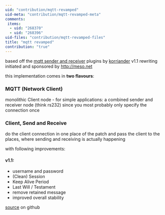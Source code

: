 ```yaml
---
uid: "contribution/mqtt-revamped"
uid-meta: "contribution/mqtt-revamped-meta"
comments: 
 items: 
  - uid: "268370"
  - uid: "268396"
uid-files: "contribution/mqtt-revamped-files"
title: "mqtt revamped"
contribution: "true"
---
```


based off the [mqtt sender and receiver](xref:contribution/mqtt-sender-receiver) plugins by [korriander](http://vvvv.org/users/korriander)
v1.1 rewriting initiated and sponsored by <http://meso.net>


this implementation comes in **two flavours**:
### MQTT (Network Client)
monolithic Client node - for simple applications:
a combined sender and receiver node (think rs232) since you most probably only specify the connection once

###  Client, Send and Receive
do the client connection in one place of the patch and pass the client to the places, where sending and receiving is actually happening


with following improvements:
#### v1.1:
* username and password
* (Clean) Session
* Keep Alive Period
* Last Will / Testament
* remove retained message
* improved overall stability

[source](https://github.com/woeishi/VVVV-MQTT) on github 
